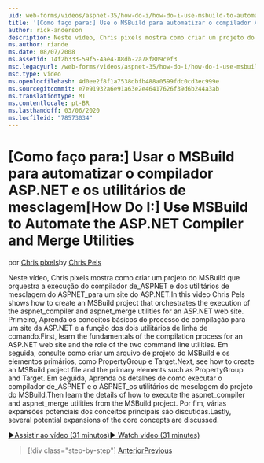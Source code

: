 ```yaml
---
uid: web-forms/videos/aspnet-35/how-do-i/how-do-i-use-msbuild-to-automate-the-aspnet-compiler-and-merge-utilities
title: '[Como faço para:] Use o MSBuild para automatizar o compilador ASP.NET e os utilitários de mesclagem | Microsoft Docs'
author: rick-anderson
description: Neste vídeo, Chris pixels mostra como criar um projeto do MSBuild que orquestra a execução dos utilitários aspnet_compiler e aspnet_merge para um ASP....
ms.author: riande
ms.date: 08/07/2008
ms.assetid: 14f2b333-59f5-4ae4-88db-2a78f809cef3
msc.legacyurl: /web-forms/videos/aspnet-35/how-do-i/how-do-i-use-msbuild-to-automate-the-aspnet-compiler-and-merge-utilities
msc.type: video
ms.openlocfilehash: 4d0ee2f8f1a7538dbfb488a0599fdc0cd3ec999e
ms.sourcegitcommit: e7e91932a6e91a63e2e46417626f39d6b244a3ab
ms.translationtype: MT
ms.contentlocale: pt-BR
ms.lasthandoff: 03/06/2020
ms.locfileid: "78573034"
---
```

# <a name="how-do-i-use-msbuild-to-automate-the-aspnet-compiler-and-merge-utilities"></a><span data-ttu-id="ef46b-103">[Como faço para:] Usar o MSBuild para automatizar o compilador ASP.NET e os utilitários de mesclagem</span><span class="sxs-lookup"><span data-stu-id="ef46b-103">[How Do I:] Use MSBuild to Automate the ASP.NET Compiler and Merge Utilities</span></span>

<span data-ttu-id="ef46b-104">por [Chris pixels](https://twitter.com/chrispels)</span><span class="sxs-lookup"><span data-stu-id="ef46b-104">by [Chris Pels](https://twitter.com/chrispels)</span></span>

<span data-ttu-id="ef46b-105">Neste vídeo, Chris pixels mostra como criar um projeto do MSBuild que orquestra a execução do compilador de\_ASPNET e dos utilitários de mesclagem do ASPNET\_para um site do ASP.NET.</span><span class="sxs-lookup"><span data-stu-id="ef46b-105">In this video Chris Pels shows how to create an MSBuild project that orchestrates the execution of the aspnet\_compiler and aspnet\_merge utilities for an ASP.NET web site.</span></span> <span data-ttu-id="ef46b-106">Primeiro, Aprenda os conceitos básicos do processo de compilação para um site da ASP.NET e a função dos dois utilitários de linha de comando.</span><span class="sxs-lookup"><span data-stu-id="ef46b-106">First, learn the fundamentals of the compilation process for an ASP.NET web site and the role of the two command line utilities.</span></span> <span data-ttu-id="ef46b-107">Em seguida, consulte como criar um arquivo de projeto do MSBuild e os elementos primários, como PropertyGroup e Target.</span><span class="sxs-lookup"><span data-stu-id="ef46b-107">Next, see how to create an MSBuild project file and the primary elements such as PropertyGroup and Target.</span></span> <span data-ttu-id="ef46b-108">Em seguida, Aprenda os detalhes de como executar o compilador de\_ASPNET e o ASPNET\_os utilitários de mesclagem do projeto do MSBuild.</span><span class="sxs-lookup"><span data-stu-id="ef46b-108">Then learn the details of how to execute the aspnet\_compiler and aspnet\_merge utilities from the MSBuild project.</span></span> <span data-ttu-id="ef46b-109">Por fim, várias expansões potenciais dos conceitos principais são discutidas.</span><span class="sxs-lookup"><span data-stu-id="ef46b-109">Lastly, several potential expansions of the core concepts are discussed.</span></span>

[<span data-ttu-id="ef46b-110">&#9654;Assistir ao vídeo (31 minutos)</span><span class="sxs-lookup"><span data-stu-id="ef46b-110">&#9654; Watch video (31 minutes)</span></span>](https://channel9.msdn.com/Blogs/ASP-NET-Site-Videos/how-do-i-use-msbuild-to-automate-the-aspnet-compiler-and-merge-utilities)

> [!div class="step-by-step"]
> [<span data-ttu-id="ef46b-111">Anterior</span><span class="sxs-lookup"><span data-stu-id="ef46b-111">Previous</span></span>](how-do-i-serialize-a-graph-with-the-entity-framework.md)
